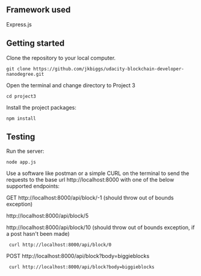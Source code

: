 ## Framework used
Express.js

## Getting started
Clone the repository to your local computer.
```
git clone https://github.com/jkbiggs/udacity-blockchain-developer-nanodegree.git
```

Open the terminal and change directory to Project 3
```
cd project3
```

Install the project packages:
```
npm install
```

## Testing
Run the server:
```
node app.js
```

Use a software like postman or a simple CURL on the terminal to send the requests to the base url http://localhost:8000 with one of the below supported endpoints:

GET
http://localhost:8000/api/block/-1 (should throw out of bounds exception)

http://localhost:8000/api/block/5

http://localhost:8000/api/block/10 (should throw out of bounds exception, if a post hasn't been made)

```
 curl http://localhost:8000/api/block/0
```

POST
http://localhost:8000/api/block?body=biggieblocks

```
 curl http://localhost:8000/api/block?body=biggieblocks
```
